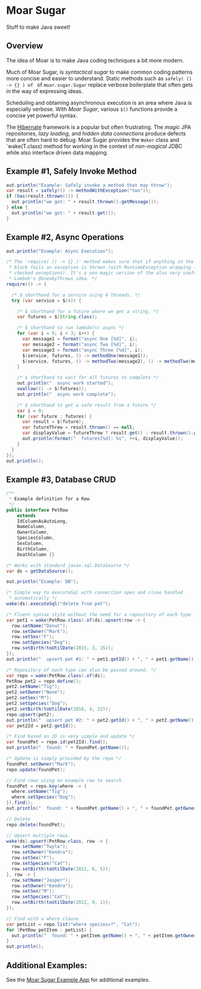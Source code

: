 # Moar Sugar

Stuff to make Java sweet!

## Overview
The idea of Moar is to make Java coding techniques a bit more modern.

Much of Moar Sugar, is *syntactical sugar* to make common coding patterns more concise and easier to understand.  Static methods such as `safely( () -> {} ) of ` of `moar.sugar.Sugar` replace verbose boilerplate that often gets in the way of expressing ideas.

Scheduling and obtaining asynchronous execution is an area where Java is especially verbose.  With *Moar Sugar*, various `$()` functions provide a concise yet powerful syntax.

The [Hibernate](https://en.wikipedia.org/wiki/Hibernate_(framework)) framework is a popular but often frustrating.  The *magic* JPA repositories, *lazy loading*, and *hidden data connections* produce defects that are often hard to debug.  Moar Sugar provides the `Waker` class and `wake(T.class) method  for working in the context of *non-magical* JDBC while also interface driven data mapping.

## Example #1, Safely Invoke Method
```java
out.println("Example: Safely invoke a method that may throw");
var result = safely(() -> methodWithException("two"));
if (has(result.thrown())) {
  out.println("we got: " + result.thrown().getMessage());
} else {
  out.println("we got: " + result.get());
}
```

## Example #2, Async Operations

```java
out.println("Example: Async Execution");

/* The 'require( () -> {} )' method makes sure that if anything in the
 * block fails an exception is thrown (with RuntimeException wrapping for
 * checked exceptions). It's a non magic version of the also very useful
 * Lombok's @SneakyThrows idea. */
require(() -> {

  /* $ shorthand for a service using 4 threads. */
  try (var service = $(4)) {

    /* $ shorthand for a future where we get a string. */
    var futures = $(String.class);

    /* $ shorthand to run lambda(s) async */
    for (var i = 0; i < 3; i++) {
      var message1 = format("async One [%d]", i);
      var message2 = format("async Two [%d]", i);
      var message3 = format("async Three [%d]", i);
      $(service, futures, () -> methodOne(message1));
      $(service, futures, () -> methodTwo(message2), () -> methodTwo(message3));
    }

    /* $ shorthand to wait for all futures to complete */
    out.println("  async work started");
    swallow(() -> $(futures));
    out.println("  async work complete");

    /* $ shorthand to get a safe result from a future */
    var i = 0;
    for (var future : futures) {
      var result = $(future);
      var futureThrew = result.thrown() == null;
      var displayValue = futureThrew ? result.get() : result.thrown().getMessage();
      out.println(format("  futures[%d]: %s", ++i, displayValue));
    }
  }
});
out.println();
```

## Example #3, Database CRUD

```java
/**
 * Example definition for a Row.
 */
public interface PetRow
    extends
    IdColumnAsAutoLong,
    NameColumn,
    OwnerColumn,
    SpeciesColumn,
    SexColumn,
    BirthColumn,
    DeathColumn {}
```

```java
/* Works with standard javax.sql.DataSource */
var ds = getDataSource();

out.println("Example: DB");

/* Simple way to executeSql with connection open and close handled
 * automatically */
wake(ds).executeSql("delete from pet");

/* Fluent syntax style without the need for a repository of each type. */
var pet1 = wake(PetRow.class).of(ds).upsert(row -> {
  row.setName("Donut");
  row.setOwner("Mark");
  row.setSex("F");
  row.setSpecies("Dog");
  row.setBirth(toUtilDate(2015, 3, 15));
});
out.println("  upsert pet #1: " + pet1.getId() + ", " + pet1.getName());

/* Repository of each type can also be passed around. */
var repo = wake(PetRow.class).of(ds);
PetRow pet2 = repo.define();
pet2.setName("Tig");
pet2.setOwner("None");
pet2.setSex("M");
pet2.setSpecies("Dog");
pet2.setBirth(toUtilDate(2018, 4, 22));
repo.upsert(pet2);
out.println("  upsert pet #2: " + pet2.getId() + ", " + pet2.getName());
var pet2Id = pet2.getId();

/* Find based on ID is very simple and update */
var foundPet = repo.id(pet2Id).find();
out.println("  found: " + foundPet.getName());

/* Update is simply provided by the repo */
foundPet.setOwner("Mark");
repo.update(foundPet);

// Find rows using an example row to search
foundPet = repo.key(where -> {
  where.setName("Tig");
  where.setSpecies("Dog");
}).find();
out.println("  found: " + foundPet.getName() + ", " + foundPet.getOwner());

// Delete
repo.delete(foundPet);

// Upsert multiple rows.
wake(ds).upsert(PetRow.class, row -> {
  row.setName("Twyla");
  row.setOwner("Kendra");
  row.setSex("F");
  row.setSpecies("Cat");
  row.setBirth(toUtilDate(2012, 6, 5));
}, row -> {
  row.setName("Jasper");
  row.setOwner("Kendra");
  row.setSex("M");
  row.setSpecies("Cat");
  row.setBirth(toUtilDate(2012, 9, 1));
});

// Find with a where clause
var petList = repo.list("where species=?", "Cat");
for (PetRow petItem : petList) {
  out.println("  found: " + petItem.getName() + ", " + petItem.getOwner());
}
out.println();
```

Additional Examples:
----------

See the [Moar Sugar Example App](https://github.com/farnsworth2008/moar-sugar-example/blob/master/README.md) for additional examples.
